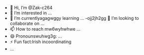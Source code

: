 - 👋 Hi, I’m @Zak-c264
- 👀 I’m interested in ...
- 🌱 I’m currentlyagagwggy learning ...
-ojj2jh2gg 💞️ I’m looking to collaborate on ...
- 📫 How to reach mw6wyhwhwe ...
- 😄 Pronounswuhwg3g: ...
- ⚡ Fun fact:Irish incoordinating
- ...

<!---
Zak-c264/Zak-c264 is a ✨ special ✨ repository because its `README.md` (this file) appears on your GitHub profile.
You can click the Preview link to take a look at your changes.
--->
